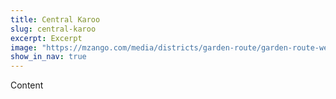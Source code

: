 ```yaml
---
title: Central Karoo
slug: central-karoo
excerpt: Excerpt
image: "https://mzango.com/media/districts/garden-route/garden-route-western-cape.jpg"
show_in_nav: true
---
```

Content